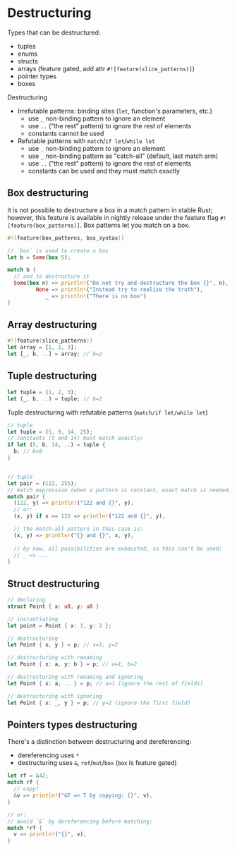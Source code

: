 # Destructuring

Types that can be destructured:
- tuples
- enums
- structs
- arrays (feature gated, add attr `#![feature(slice_patterns)]`)
- pointer types
- boxes

Destructuring
- Irrefutable patterns: binding sites (`let`, function's parameters, etc.)
  - use `_` non-binding pattern to ignore an element
  - use `..` ("the rest" pattern) to ignore the rest of elements
  - constants cannot be used
- Refutable patterns with `match`/`if let`/`while let`
  - use `_` non-binding pattern to ignore an element
  - use `_` non-binding pattern as "catch-all" (default, last match arm)
  - use `..` ("the rest" pattern) to ignore the rest of elements
  - constants can be used and they must match exactly



## Box destructuring
It is not possible to destructure a box in a match pattern in stable Rust; however, this feature is available in nightly release under the feature flag 
`#![feature(box_patterns)]`. Box patterns let you match on a box.

```rust
#![feature(box_patterns, box_syntax)]

// `box` is used to create a box
let b = Some(box 5);

match b {
  // and to destructure it
  Some(box n) => println!("Do not try and destructure the box {}", n),
         None => println!("Instead try to realize the truth"),
            _ => println!("There is no box")
}
```



## Array destructuring

```rust
#![feature(slice_patterns)]
let array = [1, 2, 3];
let [_, b, ..] = array; // b=2
```

## Tuple destructuring

```rust
let tuple = (1, 2, 3);
let (_, b, ..) = tuple; // b=2
```


Tuple destructuring with refutable patterns (`match/if let/while let`)

```rust
// tuple
let tuple = (5, 9, 14, 25);
// constants (5 and 14) must match exactly:
if let (5, b, 14, ..) = tuple {
  b; // b=9
}


// tuple
let pair = (122, 255);
// match expression (when a pattern is constant, exact match is needed)
match pair {
  (122, y) => println!("122 and {}", y),
  // or:
  (x, y) if x == 122 => println!("122 and {}", y),

  // the match-all pattern in this case is:
  (x, y) => println!("{} and {}", x, y),
  
  // by now, all possibilities are exhausted, so this can't be used:
  // _ => ...
}
```


## Struct destructuring

```rust
// declaring
struct Point { x: u8, y: u8 }

// instantiating
let point = Point { x: 1, y: 2 };

// destructuring
let Point { x, y } = p; // x=1, y=2

// destructuring with renaming
let Point { x: a, y: b } = p; // a=1, b=2

// destructuring with renaming and ignoring
let Point { x: a, .. } = p; // a=1 (ignore the rest of fields)

// destructuring with ignoring
let Point { x: _, y } = p; // y=2 (ignore the first field)
```



## Pointers types destructuring
There's a distinction between destructuring and dereferencing:
- dereferencing uses `*`
- destructuring uses `&`, `ref`/`mut`/`box` (`box` is feature gated)

```rust
let rf = &42;
match rf {
  // copy!
  &v => println!("&T => T by copying: {}", v),
}

// or:
// avoid `&` by dereferencing before matching:
match *rf {
  v => println!("{}", v),
}
```
